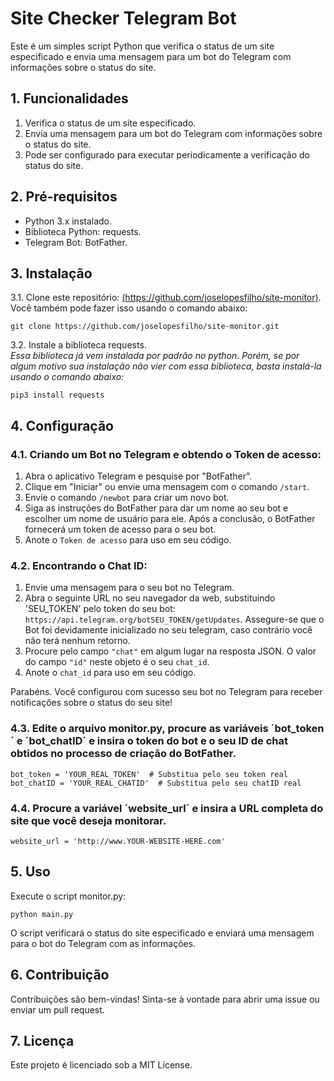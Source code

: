 # Site Checker Telegram Bot
Este é um simples script Python que verifica o status de um site especificado e envia uma mensagem para um bot do Telegram com informações sobre o status do site.

## 1. Funcionalidades

1. Verifica o status de um site especificado.
2. Envia uma mensagem para um bot do Telegram com informações sobre o status do site.
3. Pode ser configurado para executar periodicamente a verificação do status do site.

## 2. Pré-requisitos

* Python 3.x instalado.
* Biblioteca Python: requests.
* Telegram Bot: BotFather.

## 3. Instalação

3.1. Clone este repositório: [(https://github.com/joselopesfilho/site-monitor)](https://github.com/joselopesfilho/site-monitor.git). Você também pode fazer isso usando o comando abaixo:

```
git clone https://github.com/joselopesfilho/site-monitor.git
```

3.2. Instale a biblioteca requests.<br/>
*Essa biblioteca já vem instalada por padrão no python. Porém, se por algum motivo sua instalação não vier com essa biblioteca, basta instalá-la usando o comando abaixo:*

```
pip3 install requests
```

## 4. Configuração

### 4.1. Criando um Bot no Telegram e obtendo o Token de acesso:

1. Abra o aplicativo Telegram e pesquise por "BotFather".
2. Clique em "Iniciar" ou envie uma mensagem com o comando `/start`.
3. Envie o comando `/newbot` para criar um novo bot.
4. Siga as instruções do BotFather para dar um nome ao seu bot e escolher um nome de usuário para ele. Após a conclusão, o BotFather fornecerá um token de acesso para o seu bot.
5. Anote o `Token de acesso` para uso em seu código.

### 4.2. Encontrando o Chat ID:

1. Envie uma mensagem para o seu bot no Telegram.
2. Abra o seguinte URL no seu navegador da web, substituindo 'SEU_TOKEN' pelo token do seu bot: `https://api.telegram.org/botSEU_TOKEN/getUpdates`. Assegure-se que o Bot foi devidamente inicializado no seu telegram, caso contrário você não terá nenhum retorno.
3. Procure pelo campo `"chat"` em algum lugar na resposta JSON. O valor do campo `"id"` neste objeto é o seu `chat_id`.
4. Anote o `chat_id` para uso em seu código.

Parabéns. Você configurou com sucesso seu bot no Telegram para receber notificações sobre o status do seu site!

### 4.3. Edite o arquivo monitor.py, procure as variáveis ´bot_token´ e ´bot_chatID´ e insira o token do bot e o seu ID de chat obtidos no processo de criação do BotFather.

```
bot_token = 'YOUR_REAL_TOKEN'  # Substitua pelo seu token real
bot_chatID = 'YOUR_REAL_CHATID'  # Substitua pelo seu chatID real
```

### 4.4. Procure a variável ´website_url´ e insira a URL completa do site que você deseja monitorar.

```
website_url = 'http://www.YOUR-WEBSITE-HERE.com'
```

## 5. Uso
Execute o script monitor.py:

```
python main.py
```

O script verificará o status do site especificado e enviará uma mensagem para o bot do Telegram com as informações.

## 6. Contribuição

Contribuições são bem-vindas! Sinta-se à vontade para abrir uma issue ou enviar um pull request.

## 7. Licença

Este projeto é licenciado sob a MIT License.
